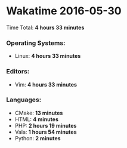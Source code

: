 # Wakatime 2016-05-30

Time Total: **4 hours 33 minutes**

### Operating Systems:
- Linux: **4 hours 33 minutes** 

### Editors:
- Vim: **4 hours 33 minutes** 

### Languages:
- CMake: **13 minutes** 
- HTML: **4 minutes** 
- PHP: **2 hours 19 minutes** 
- Vala: **1 hours 54 minutes** 
- Python: **2 minutes** 

